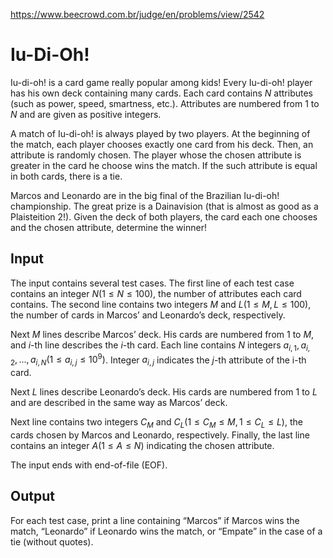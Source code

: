 https://www.beecrowd.com.br/judge/en/problems/view/2542

# Iu-Di-Oh!

Iu-di-oh! is a card game really popular among kids! Every Iu-di-oh! player has
his own deck containing many cards. Each card contains $N$ attributes (such as
power, speed, smartness, etc.). Attributes are numbered from $1$ to $N$ and are
given as positive integers.

A match of Iu-di-oh! is always played by two players. At the beginning of the
match, each player chooses exactly one card from his deck. Then, an attribute is
randomly chosen. The player whose the chosen attribute is greater in the card he
choose wins the match. If the such attribute is equal in both cards, there is a
tie.

Marcos and Leonardo are in the big final of the Brazilian Iu-di-oh!
championship. The great prize is a Dainavision (that is almost as good as a
Plaisteition 2!). Given the deck of both players, the card each one chooses and
the chosen attribute, determine the winner!

## Input

The input contains several test cases. The first line of each test case contains
an integer $N (1 \leq N \leq 100)$, the number of attributes each card contains.
The second line contains two integers $M$ and $L (1 \leq M, L \leq 100)$, the
number of cards in Marcos’ and Leonardo’s deck, respectively.

Next $M$ lines describe Marcos’ deck. His cards are numbered from $1$ to $M$,
and $i$-th line describes the $i$-th card. Each line contains $N$ integers
$a_{i,1},a_{i,2},..., a_{i,N} (1 \leq a_{i,j} \leq 10^9)$. Integer $a_{i,j}$
indicates the $j$-th attribute of the i-th card.

Next $L$ lines describe Leonardo’s deck. His cards are numbered from $1$ to $L$
and are described in the same way as Marcos’ deck.

Next line contains two integers $C_M$ and $C_L (1 \leq C_M \leq M, 1 \leq C_L
\leq L)$, the cards chosen by Marcos and Leonardo, respectively. Finally, the
last line contains an integer $A (1 \leq A \leq N)$ indicating the chosen
attribute.

The input ends with end-of-file (EOF).

## Output

For each test case, print a line containing “Marcos” if Marcos wins the match,
“Leonardo” if Leonardo wins the match, or “Empate” in the case of a tie (without
quotes).
